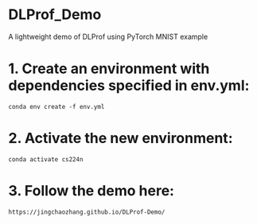 # DLProf_Demo
A lightweight demo of DLProf using PyTorch MNIST example

# 1. Create an environment with dependencies specified in env.yml:
    
    conda env create -f env.yml

# 2. Activate the new environment:
    
    conda activate cs224n
    
# 3. Follow the demo here:
    
    https://jingchaozhang.github.io/DLProf-Demo/

